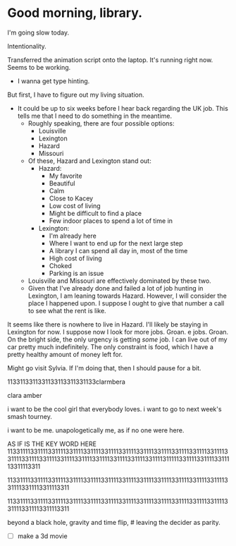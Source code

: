 # Good morning, library.

I'm going slow today.

Intentionality.

Transferred the animation script onto the laptop. It's running right now. Seems to be working.
- I wanna get type hinting.

But first, I have to figure out my living situation.
- It could be up to six weeks before I hear back regarding the UK job. This tells me that I need to do something in the meantime.
	- Roughly speaking, there are four possible options:
		- Louisville
		- Lexington
		- Hazard
		- Missouri
	- Of these, Hazard and Lexington stand out:
		- Hazard:
			- My favorite
			- Beautiful
			- Calm
			- Close to Kacey
			- Low cost of living
			- Might be difficult to find a place
			- Few indoor places to spend a lot of time in
		- Lexington:
			- I'm already here
			- Where I want to end up for the next large step
			- A library I can spend all day in, most of the time
			- High cost of living
			- Choked
			- Parking is an issue
	- Louisville and Missouri are effectively dominated by these two.
	- Given that I've already done and failed a lot of job hunting in Lexington, I am leaning towards Hazard. However, I will consider the place I happened upon. I suppose I ought to give that number a call to see what the rent is like.

It seems like there is nowhere to live in Hazard. I'll likely be staying in Lexington for now. I suppose now I look for more jobs.
Groan.
e jobs.
Groan.
On the bright side, the only urgency is getting _some_ job. I can live out of my car pretty much indefinitely. The only constraint is food, which I have a pretty healthy amount of money left for.

Might go visit Sylvia. If I'm doing that, then I should pause for a bit.


1133113311331133113311331133clarmbera

clara amber

i want to be the cool girl that everybody loves. i want to go to next week's smash tourney.

i want to be me. unapologetically me, as if no one were here.

AS IF IS THE KEY WORD HERE
113311113311113311113311113311113311113311113311113311113311113311113311113311113311113311113311113311113311113311113311113311113111113311113311113311113311113311

113311113311113311113311113311113311113311113311113311113311113311113311113311113311113311113311

113311113311113311113311113311113311113311113311113311113311113311113311113311113311113311113311

beyond a black hole, gravity and time flip, # leaving the decider as parity. 

- [ ] make a 3d movie
